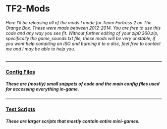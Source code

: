 # TF2-Mods
###### Here I'll be releasing all of the mods I made for Team Fortress 2 on The Orange Box. These were made between 2012-2014. You are free to use this code and any way you see fit. Without further editing of your zip0.360.zip, specifically the game_sounds.txt file, these mods will be very unstable; if you want help compiling an ISO and burning it to a disc, feel free to contact me and I may be able to help you.

<hr />

### [Config Files](cfg/) ###
##### These are (mostly) small snippets of code and the main config files used for accessing everything in-game.

<hr>

### [Test Scripts](testscripts/) ###
##### These are larger scripts that mostly contain entire mini-games.
